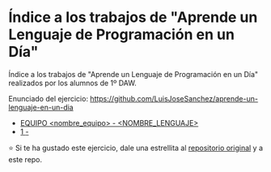 # Índice a los trabajos de "Aprende un Lenguaje de Programación en un Día"

Índice a los trabajos de "Aprende un Lenguaje de Programación en un Día" realizados por los alumnos de 1º DAW.

Enunciado del ejercicio: <https://github.com/LuisJoseSanchez/aprende-un-lenguaje-en-un-dia>

* [EQUIPO <nombre_equipo> - <NOMBRE_LENGUAJE>](https://github.com/<repositorio>)
* [1 <Team NoCobol> - <PHP>](https://github.com/albertogomezp/aprende-un-lenguaje-en-un-dia)


:star: Si te ha gustado este ejercicio, dale una estrellita al [repositorio original](https://github.com/LuisJoseSanchez/aprende-un-lenguaje-en-un-dia) y a este repo.
